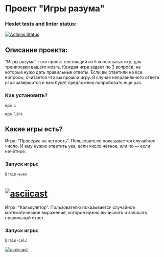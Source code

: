 # Проект "Игры разума" #

### Hexlet tests and linter status: ###
[![Actions Status](https://github.com/miklle20051/frontend-project-44/actions/workflows/hexlet-check.yml/badge.svg)](https://github.com/miklle20051/frontend-project-44/actions)

## Описание проекта: ##
"Игры разума" : это проект состоящий из 5 консольных игр, для тренировки вашего мозга. Каждая игра задает по 3 вопроса, на которые нужо дать правильные ответы. Если вы ответили на все вопросы, считается что вы прошли игру. В случае неправильного ответа игра завершится и вам будет предложено попробовать еще раз.

### Как установить? ###

```
npm i
```

```
npm link
```

## Какие игры есть? ##

Игра: "Проверка на четность". Пользователю показывается случайное число. И ему нужно ответить yes, если число чётное, или no — если нечётное. 

### Запуск игры: ###

```
brain-even
```
[![asciicast](https://asciinema.org/a/lcSDIwqQNuqmr6UZNMRzjHbSN.svg)](https://asciinema.org/a/lcSDIwqQNuqmr6UZNMRzjHbSN)
=


Игра: "Калькулятор". Пользователю показывается случайное математическое выражение, которое нужно вычислить и записать правильный ответ.

### Запуск игры: ###

```
brain-calc
```
[![asciicast](https://asciinema.org/a/M0bxWcCS3FTzqk7YoevxX6eh9.svg)](https://asciinema.org/a/M0bxWcCS3FTzqk7YoevxX6eh9)


